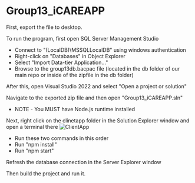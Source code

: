 # Group13_iCAREAPP

First, export the file to desktop.

To run the program, first open SQL Server Management Studio
- Connect to "(LocalDB)\MSSQLLocalDB" using windows authentication
- Right-click on "Databases" in Object Explorer
- Select "Import Data-tier Application..."
- Browse to the group13db.bacpac file (located in the db folder of our main repo or inside of the zipfile in the db folder)

After this, open Visual Studio 2022 and select "Open a project or solution"

Navigate to the exported zip file and then open "Group13_iCAREAPP.sln"
- NOTE - You MUST have Node.js runtime installed
  
Next, right click on the clinetapp folder in the Solution Explorer window and open a terminal there
![ClientApp](https://github.com/user-attachments/assets/6810e2e8-63dc-4611-a349-3fb8037e3dcf)
- Run these two commands in this order
- Run "npm install"
- Run "npm start"
  
Refresh the database connection in the Server Explorer window

Then build the project and run it.


